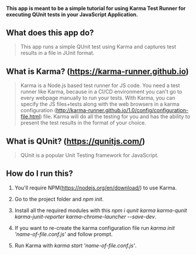 #### This app is meant to be a simple tutorial for using Karma Test Runner for executing QUnit tests in your JavaScript Application.

## What does this app do?
> This app runs a simple QUnit test using Karma and captures test results in a file in JUnit format.

## What is Karma? (https://karma-runner.github.io)
> Karma is a Node.js based test runner for JS code. You need a test runner like Karma, because in a CI/CD environment you can't go to every webpage manually to run your tests. With Karma, you can specify the JS files+tests along with the web browsers in a karma configuration (http://karma-runner.github.io/1.0/config/configuration-file.html) file. Karma will do all the testing for you and has the ability to present the test results in the format of your choice.  

## What is QUnit? (https://qunitjs.com/)
> QUnit is a popular Unit Testing framework for JavaScript.

## How do I run this?
1. You'll require NPM(https://nodejs.org/en/download/) to use Karma.
2. Go to the project folder and *npm init*.
3. Install all the required modules with this 
*npm i qunit karma karma-qunit karma-junit-reporter karma-chrome-launcher --save-dev*.

4. If you want to re-create the karma configuration file run 
    *karma init 'name-of-file.conf.js'* and follow prompt.

5. Run Karma with *karma start 'name-of-file.conf.js'*.
